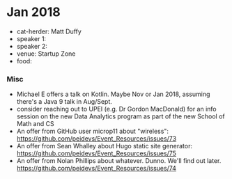 
# Jan 2018

- cat-herder: Matt Duffy
- speaker 1: 
- speaker 2:
- venue: Startup Zone 
- food: 

### Misc

* Michael E offers a talk on Kotlin. Maybe Nov or Jan 2018, assuming there's a Java 9 talk in Aug/Sept.
* consider reaching out to UPEI (e.g. Dr Gordon MacDonald) for an info session on the new Data Analytics program as part of the new School of Math and CS
* An offer from GitHub user microp11 about "wireless": https://github.com/peidevs/Event_Resources/issues/73
* An offer from Sean Whalley about Hugo static site generator: https://github.com/peidevs/Event_Resources/issues/75
* An offer from Nolan Phillips about whatever. Dunno. We'll find out later. https://github.com/peidevs/Event_Resources/issues/74
